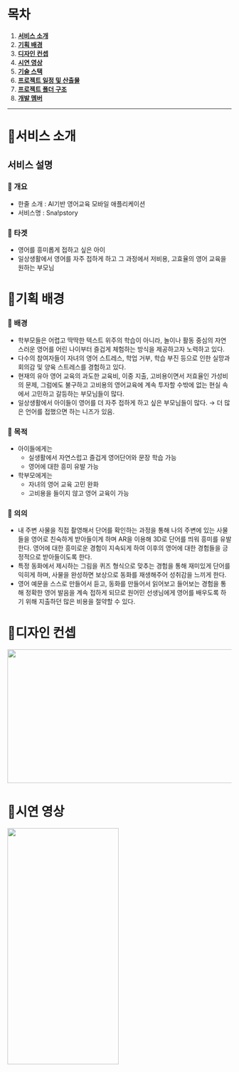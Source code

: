 # 목차

1. **[서비스 소개](#서비스-소개)**
2. **[기획 배경](#기획-배경)**
3. **[디자인 컨셉](#디자인-컨셉)**
4. **[시연 영상](#시연-영상)**
5. **[기술 스택](#기술-스택)**
6. **[프로젝트 일정 및 산출물](#프로젝트-일정-및-산출물)**
7. **[프로젝트 폴더 구조](#프로젝트-폴더-구조)**
8. **[개발 멤버](#개발-멤버)**

---

# 🚙서비스 소개

<!-- [![AdventureEveryday](https://img.youtube.com/vi/KGKtpDhjFAI/0.jpg)](https://www.youtube.com/watch?v=KGKtpDhjFAI)  -->


## 서비스 설명

### 🔹 개요

- 한줄 소개 : AI기반 영어교육 모바일 애플리케이션
- 서비스명 : Sna!pstory

### 🔹 타겟

- 영어를 흥미롭게 접하고 싶은 아이
- 일상생활에서 영어를 자주 접하게 하고 그 과정에서 저비용, 고효율의 영어 교육을 원하는 부모님

# 🚙기획 배경

### 🔹 배경

- 학부모들은 어렵고 딱딱한 텍스트 위주의 학습이 아니라, 놀이나 활동 중심의 자연스러운 영어를 어린 나이부터 즐겁게 체험하는 방식을 제공하고자 노력하고 있다.
- 다수의 참여자들이 자녀의 영어 스트레스, 학업 거부, 학습 부진 등으로 인한 실망과 회의감 및 양육 스트레스를 경험하고 있다.
- 현재의 유아 영어 교육의 과도한 교육비, 이중 지출, 고비용이면서 저효율인 가성비의 문제, 그럼에도 불구하고 고비용의 영어교육에 계속 투자할 수밖에 없는 현실 속에서 고민하고 갈등하는 부모님들이 많다.
- 일상생활에서 아이들이 영어를 더 자주 접하게 하고 싶은 부모님들이 많다. → 더 많은 언어를 접했으면 하는 니즈가 있음.

### 🔹 목적

- 아이들에게는
    - 실생활에서 자연스럽고 즐겁게 영어단어와 문장 학습 가능
    - 영어에 대한 흥미 유발 가능
- 학부모에게는
    - 자녀의 영어 교육 고민 완화
    - 고비용을 들이지 않고 영어 교육이 가능

### 🔹 의의

- 내 주변 사물을 직접 촬영해서 단어를 확인하는 과정을 통해 나의 주변에 있는 사물들을 영어로 친숙하게 받아들이게 하며 AR을 이용해 3D로 단어를 띄워 흥미를 유발한다. 영어에 대한 흥미로운 경험이 지속되게 하여 이후의 영어에 대한 경험들을 긍정적으로 받아들이도록 한다.
- 특정 동화에서 제시하는 그림을 퀴즈 형식으로 맞추는 경험을 통해 재미있게 단어를 익히게 하며, 사물을 완성하면 보상으로 동화를 재생해주어 성취감을 느끼게 한다.
- 영어 예문을 스스로 만들어서 듣고, 동화를 만들어서 읽어보고 들어보는 경험을 통해 정확한 영어 발음을 계속 접하게 되므로 원어민 선생님에게 영어를 배우도록 하기 위해 지출하던 많은 비용을 절약할 수 있다.

# 🚙디자인 컨셉
<img src="./image/design-concept.jpeg" width="600" height="300"/>

# 🚙시연 영상

<img src="./image/gif/register.gif" width="250" height="530" />
<!-- ### 🔹 로그인

|이메일 로그인|카카오 로그인|
|:------:|:------:|
|<img src="./image/gifs/%EB%A1%9C%EA%B7%B8%EC%9D%B8_1_%EC%9D%B4%EB%A9%94%EC%9D%BC%EB%A1%9C%20%EB%A1%9C%EA%B7%B8%EC%9D%B8.gif" width="250" height="530" />|<img src="./image/gifs/%EB%A1%9C%EA%B7%B8%EC%9D%B8_2_%EC%B9%B4%EC%B9%B4%EC%98%A4%EB%A1%9C%20%EB%A1%9C%EA%B7%B8%EC%9D%B8.gif" width="250" height="530" />|


### 🔹 회원가입과 탈퇴

|이메일로 회원가입|카카오로 회원가입|탈퇴하기|
|:------:|:------:|:------:|
|<img src="./image/gifs/%ED%99%94%EC%9B%90%EA%B0%80%EC%9E%85_1_%EC%9D%B4%EB%A9%94%EC%9D%BC%EB%A1%9C%20%ED%9A%8C%EC%9B%90%EA%B0%80%EC%9E%85.gif" width="250" height="530" />|<img src="./image/gifs/%ED%99%94%EC%9B%90%EA%B0%80%EC%9E%85_2_%EC%B9%B4%EC%B9%B4%EC%98%A4%EB%A1%9C%20%ED%9A%8C%EC%9B%90%EA%B0%80%EC%9E%85.gif" width="250" height="530" />|<img src="./image/gifs/%ED%94%84%EB%A1%9C%ED%95%84_10_%ED%9A%8C%EC%9B%90%ED%83%88%ED%87%B4.gif" width="250" height="530" />|


### 🔹 지도

|내 주변 글 확인하기|UFO로 글 확인하기|글 목록 확인|
|:------:|:------:|:------:|
|<img src="./image/gifs/%EC%A7%80%EB%8F%84_1-1_%EB%82%B4%20%EC%A3%BC%EB%B3%80%20%EA%B8%80%20%ED%99%95%EC%9D%B8%ED%95%98%EA%B8%B0.gif" width="250" height="530" />|<img src="./image/gifs/%EC%A7%80%EB%8F%84_1-2_UFO%EB%A1%9C%20%EA%B8%80%20%ED%99%95%EC%9D%B8%ED%95%98%EA%B8%B0.gif" width="250" height="530" />|<img src="./image/gifs/%EC%A7%80%EB%8F%84_2_%EC%9D%B8%ED%8F%AC%20%EC%9C%88%EB%8F%84%EC%9A%B0%EB%A1%9C%20%EA%B8%80%20%ED%99%95%EC%9D%B8.gif" width="250" height="530" />|

|안테나 설치|안테나 뽑기|
|:------:|:------:|
|<img src="./image/gifs/%EC%A7%80%EB%8F%84_3_%EC%95%88%ED%85%8C%EB%82%98%20%EC%84%A4%EC%B9%98.gif" width="250" height="530" />|<img src="./image/gifs/%EC%A7%80%EB%8F%84_4_%EC%95%88%ED%85%8C%EB%82%98%20%EB%BD%91%EA%B8%B0.gif" width="250" height="530" />|

|지도모드/탐험모드|장소검색|
|:------:|:------:|
|<img src="./image/gifs/%EC%A7%80%EB%8F%84_5_%EB%AA%A8%EB%93%9C%EB%B2%84%ED%8A%BC%20%EA%B8%B0%EB%8A%A5.gif" width="250" height="530" />|<img src="./image/gifs/%EC%A7%80%EB%8F%84_6_%EC%9E%A5%EC%86%8C%20%EA%B2%80%EC%83%89.gif" width="250" height="530" />|


### 🔹 피드

|피드 조회|댓글 페이지|
|:------:|:------:|
|<img src="./image/gifs/%ED%94%BC%EB%93%9C_1_%ED%94%BC%EB%93%9C%20%EC%A1%B0%ED%9A%8C.gif" width="280" height="530" />|<img src="./image/gifs/%ED%94%BC%EB%93%9C_2_%EB%8C%93%EA%B8%80%20%ED%8E%98%EC%9D%B4%EC%A7%80.gif" width="280" height="530" />|


[게시글 상세 조회]


|작성자 프로필 및 작성 장소 조회|게시글 카테고리 조회|게시글 수정|게시글 삭제|
|:-------:|:-------:|:-------:|:-------:|
|<img src="./image/gifs/%ED%94%BC%EB%93%9C_3-1_%EC%9E%91%EC%84%B1%EC%9E%90%20%ED%94%84%EB%A1%9C%ED%95%84%20%EB%B0%8F%20%EC%9E%91%EC%84%B1%20%EC%9C%84%EC%B9%98%20%EC%A1%B0%ED%9A%8C.gif" width="300" height="530" />|<img src="./image/gifs/%ED%94%BC%EB%93%9C_3-2_%EA%B2%8C%EC%8B%9C%EA%B8%80%20%EC%B9%B4%ED%85%8C%EA%B3%A0%EB%A6%AC%20%EC%A1%B0%ED%9A%8C.gif" width="300" height="530" />|<img src="./image/gifs/%ED%94%BC%EB%93%9C_3-3_%EA%B2%8C%EC%8B%9C%EA%B8%80%20%EC%88%98%EC%A0%95.gif" width="300" height="530" />|<img src="./image/gifs/%ED%94%BC%EB%93%9C_3-4_%EA%B2%8C%EC%8B%9C%EA%B8%80%20%EC%82%AD%EC%A0%9C.gif" width="300" height="530" />|



### 🔹 글작성

|사진으로 글 작성|사진 없이 글 작성|비공개 글 작성|
|:------:|:------:|:------:|
|<img src="./image/gifs/%EA%B8%80%EC%9E%91%EC%84%B1_1_%EC%82%AC%EC%A7%84%EC%9E%88%EA%B2%8C%EA%B8%80%EC%9E%91%EC%84%B1.gif" width="250" height="530" />|<img src="./image/gifs/%EA%B8%80%EC%9E%91%EC%84%B1_2_%EC%82%AC%EC%A7%84%EC%97%86%EC%9D%B4%EA%B8%80%EC%9E%91%EC%84%B1.gif" width="250" height="530" />|<img src="./image/gifs/%EA%B8%80%EC%9E%91%EC%84%B1_3_%EB%B9%84%EA%B3%B5%EA%B0%9C%EA%B2%8C%EC%8B%9C%EA%B8%80%EC%9E%91%EC%84%B1.gif" width="250" height="530" />|



### 🔹 탐험

    
|탐험 큐레이션|
|:------:|
|<img src="./image/gifs/%ED%83%90%ED%97%98_1-1_%EC%8A%A4%ED%81%AC%EB%A1%A4%2C%20%EB%8D%94%EB%B3%B4%EA%B8%B0.gif" width="280" height="530" />|
    
[탐험 상세 조회]
|체크포인트 정보 조회|탐험 참여/포기|
|:------:|:------:|
|<img src="./image/gifs/%ED%83%90%ED%97%98_2-1_%ED%83%90%ED%97%98%20%EC%A7%80%EB%8F%84%20%EC%B2%B4%ED%81%AC%ED%8F%AC%EC%9D%B8%ED%8A%B8%20%EC%A0%95%EB%B3%B4%20%EC%A1%B0%ED%9A%8C.gif" width="250" height="530" />|<img src="./image/gifs/%ED%83%90%ED%97%98_2-2_%ED%83%90%ED%97%98_%EC%B0%B8%EC%97%AC_%ED%8F%AC%EA%B8%B0.gif" width="250" height="530" />
 
|탐험 후기 조회/작성/수정/삭제|탐험 공유|참여자 목록 조회|
|:------:|:------:|:------:|
|<img src="./image/gifs/%ED%83%90%ED%97%98_2-3_%ED%83%90%ED%97%98%20%ED%9B%84%EA%B8%B0%20%EC%A1%B0%ED%9A%8C%20%EC%9E%91%EC%84%B1%20%EC%88%98%EC%A0%95%20%EC%82%AD%EC%A0%9C.gif" width="250" height="530" />|<img src="./image/gifs/%ED%83%90%ED%97%98_2_4_url%EB%B3%B5%EC%82%AC.gif" width="250" height="530" />|<img src="./image/gifs/%ED%83%90%ED%97%98_2_5_%EC%B0%B8%EC%97%AC%EC%9E%90%EB%AA%A9%EB%A1%9D%EC%A1%B0%ED%9A%8C.gif" width="250" height="530"/>
    
    
[탐험 글 작성]
|체크포인트 달성|탐험 달성|
|:------:|:------:|
|<img src="./image/gifs/%ED%83%90%ED%97%98_3-1_%EC%B2%B4%ED%81%AC%ED%8F%AC%EC%9D%B8%ED%8A%B8%20%EB%8B%AC%EC%84%B1.gif" width="250" height="530" />|<img src="./image/gifs/%ED%83%90%ED%97%98_3-2_%ED%83%90%ED%97%98%20%EB%8B%AC%EC%84%B1.gif" width="250" height="530" />
   

|탐험 검색|탐험 생성|
|:------:|:------:|
|<img src="./image/gifs/%ED%83%90%ED%97%98_4_%ED%83%90%ED%97%98%EA%B2%80%EC%83%89.gif" width="280" height="530" />|<img src="./image/gifs/%ED%83%90%ED%97%98_5_%ED%83%90%ED%97%98%EC%83%9D%EC%84%B1.gif" width="280" height="530" />|
  

### 🔹 프로필

|유저 검색|유저의 탐험정보 조회|보물함 조회|팔로잉, 팔로워 조회|
|:------:|:------:|:------:|:------:|
|<img src="./image/gifs/%ED%94%84%EB%A1%9C%ED%95%84_1_%EC%9C%A0%EC%A0%80%EA%B2%80%EC%83%89.gif" width="280" height="530" />|<img src="./image/gifs/%ED%94%84%EB%A1%9C%ED%95%84_2_%ED%83%90%ED%97%98%EC%A4%91_%ED%83%90%ED%97%98%EC%99%84%EB%A3%8C_%EB%A7%8C%EB%93%A0%ED%83%90%ED%97%98_%EC%A1%B0%ED%9A%8C.gif" width="280" height="530" />|<img src="./image/gifs/%ED%94%84%EB%A1%9C%ED%95%84_3_%EB%B3%B4%EB%AC%BC%ED%95%A8_%EC%A1%B0%ED%9A%8C.gif" width="280" height="530" />|<img src="./image/gifs/%ED%94%84%EB%A1%9C%ED%95%84_4_%ED%8C%94%EB%A1%9C%EC%9E%89_%ED%8C%94%EB%A1%9C%EC%9B%8C_%EC%A1%B0%ED%9A%8C.gif" width="280" height="530" />|


|프로필 사진 수정|자기소개 수정|
|:------:|:------:|
|<img src="./image/gifs/%ED%94%84%EB%A1%9C%ED%95%84_5_%ED%94%84%EB%A1%9C%ED%95%84_%EC%82%AC%EC%A7%84_%EC%88%98%EC%A0%95.gif" width="250" height="530" />|<img src="./image/gifs/%ED%94%84%EB%A1%9C%ED%95%84_6_%EC%9E%90%EA%B8%B0%EC%86%8C%EA%B0%9C_%EC%88%98%EC%A0%95.gif" width="250" height="530" />|

|내가 쓴 게시글 확인|로그아웃|
|:------:|:------:|
|<img src="./image/gifs/%ED%94%84%EB%A1%9C%ED%95%84_7_%ED%94%84%EB%A1%9C%ED%95%84_%EC%A7%80%EB%8F%84_%EB%82%B4%EA%B8%80.gif" width="250" height="530" />|<img src="./image/gifs/%ED%94%84%EB%A1%9C%ED%95%84_8_%EB%A1%9C%EA%B7%B8%EC%95%84%EC%9B%83.gif" width="250" height="530" /> -->


# 🚙기술 스택

### [AI]

- Pytorch
- Tensorflow
- Anaconda
- FastAPI
- CLIP, CNN

### [FE]

- Flutter
- Firebase
- ARCore, ARKit
- Figma
- Visual Studio Code
- Android Studio
- Intellij

### [BE]

- Spring Boot
- Gradle(Kotlin)
- MySQL
- Spring Data JPA
- Spring Security
- JWT
- Jenkins
- Docker
- Docker Compose
- SSL
- NGINX
- AWS(EC2, S3)
- Intellij

### [ETC]

- Jira
- GitLab
- Notion
- Mattermost
- Webex

# 🚙프로젝트 일정 및 산출물

## 프로젝트 일정

![일정표](./image/milestone.png)

## 프로젝트 진행

### 1. Git flow

---

### 브랜치 전략

- master
    - 배포 가능한 상태의 결과물
- develop
    - 구현한 기능을 병합하기 위한 브랜치
    - 통합 폴더의 기능
- feature
    - 개별 기능 구현 브랜치
    - 기능 개발 완료 시 삭제
    - 네이밍 규칙
        - ex. fe/feature/`function`
        - ex. be/feature/`function`

### 커밋 컨벤션

- 구조
    - 태그와 제목으로 구성
        - `태그: 제목`

- 태그
    - 영어로 쓰되 첫 문자는 대문자로 작성
    - 종류
        - `Feat` : 새로운 기능 추가
        - `Fix` : 버그 수정
        - `Docs` : 문서 수정
        - `Design` : css 등 사용자 UI 디자인 변경
        - `Style` : 코드 포맷팅, 세미콜론 수정 등 코드가 아닌 형식 수정
        - `Refactor` : 코드 리팩토링
        - `Test` : 테스트 코드 추가 및 리팩토링 테스트 등
        - `Chore` : 빌드 업무 수정, 패키지 매니저 수정 등
        - `Init` : 프로젝트 신규 생성, 라이브러리 설치 등
        - `Rename` : 파일명을 수정하거나 옮기는 작업
        - `Remove` : 파일을 삭제하는 작업

- 제목
    - 최대 50글자
    - 한글로 작성하며, 영어로 시작하는 경우 대문자로 시작
    - 마침표 및 특수기호는 사용하지 않음

### 2. Jira

---

### Epic

- 큰 파트 생성
- 기획 / 화면설계 / DB / 개발 / 배포 / 테스트 / 학습
    - [ ]  개발 세분화 내용 반영

### Story

- 회원에게 제공되는 서비스/기능 목록
- 네이밍 규칙
    - 명사로 마무리
    - ex. 회원가입, 로그인, 게시물 작성
- Story Point는 0

### Task

- 해당 스토리에 관련한 상세 구현 사항
- 네이밍 규칙
    - 파트는 대괄호에 작성
    - 명사로 마무리
    - ex. [BE] 유저 모델 작성
- Story Point는 4 이하로 작성
- SubTask 작성 대신 확인 가능한 Task로 세분화하여 작성

## 프로젝트 산출물

### 1. Figma

![MOCKUP](./image/figma.png)

### 2. ERD

![ERD](./image/erd.png)

### 3. API 문서

[SWAGGER](https://j8a401.p.ssafy.io/swagger-ui/index.html#/)

### 4. API 명세서

![API](./image/api.png)

# 🚙프로젝트 폴더 구조

## AI

```bash
+---clip
|   \---app
|       +---images
|       +---model
|       \---test
|           +---accuracy
|           \---data_ndjson
\---doodle-recognition-cnn
    +---app
    |   \---model
    \---local-test
        \---__pycache__
```

## BE

```bash
+---.gradle
|   +---7.6.1
|   |   +---checksums
|   |   +---dependencies-accessors
|   |   +---executionHistory
|   |   +---fileChanges
|   |   +---fileHashes
|   |   \---vcsMetadata
|   +---buildOutputCleanup
|   \---vcs-1
+---.idea
+---gradle
|   \---wrapper
\---src
    +---main
    |   +---java
    |   |   \---com
    |   |       \---ssafy
    |   |           \---snapstory
    |   |               +---config
    |   |               +---controller
    |   |               +---domain
    |   |               |   +---aiTale
    |   |               |   |   \---dto
    |   |               |   +---quizTale
    |   |               |   +---quizTaleItem
    |   |               |   +---quizTaleItemDraw
    |   |               |   |   \---dto
    |   |               |   +---quizTaleItemList
    |   |               |   |   \---dto
    |   |               |   +---quizTaleList
    |   |               |   |   \---dto
    |   |               |   +---user
    |   |               |   |   \---dto
    |   |               |   +---word
    |   |               |   \---wordList
    |   |               |       \---dto
    |   |               +---exception
    |   |               |   +---bad_request
    |   |               |   +---conflict
    |   |               |   +---forbidden
    |   |               |   +---internal_server_error
    |   |               |   +---not_found
    |   |               |   +---request_timeout
    |   |               |   \---unauthorized
    |   |               +---repository
    |   |               \---service
    |   \---resources
    |       \---static
    |           \---index_files
    \---test
        \---java
            \---com
                \---ssafy
                    \---snapstory
```

# 🚙개발 멤버
![TEAM](./image/team.png)
## [AI]
- 김현호 : AI 모델 학습 및 배포, 데이터전처리
## [FE]
- 유지원 : FE, UI/UX
- 조은비 : FE, UI/UX
- 권택윤 : FE, Auth
## [BE]
- 안예나 : BE, REST API, DB, 디자인
- 김명호 : 팀장, BE, CI/CD, DB, FE(AR)
